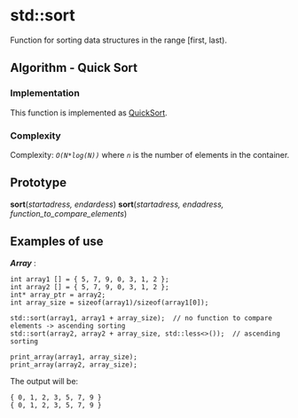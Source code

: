 # std::sort
Function for sorting data structures in the range \[first, last\).

## Algorithm - Quick Sort

### Implementation
This function is implemented as [QuickSort](https://www.geeksforgeeks.org/quick-sort/).  

### Complexity
Complexity: *`O(N*log(N))`* where *`n`* is the number of elements in the container.

## Prototype
**sort**(*startadress, endardess*)
**sort**(*startadress, endadress, function_to_compare_elements*)

## Examples of use
___Array___ :  
```
int array1 [] = { 5, 7, 9, 0, 3, 1, 2 };  
int array2 [] = { 5, 7, 9, 0, 3, 1, 2 };  
int* array_ptr = array2;
int array_size = sizeof(array1)/sizeof(array1[0]);

std::sort(array1, array1 + array_size);  // no function to compare elements -> ascending sorting
std::sort(array2, array2 + array_size, std::less<>());  // ascending sorting

print_array(array1, array_size);
print_array(array2, array_size);
```
The output will be:  
```
{ 0, 1, 2, 3, 5, 7, 9 }
{ 0, 1, 2, 3, 5, 7, 9 }
```
